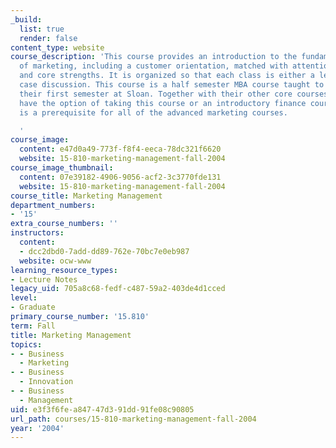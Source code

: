 ```yaml
---
_build:
  list: true
  render: false
content_type: website
course_description: 'This course provides an introduction to the fundamental concepts
  of marketing, including a customer orientation, matched with attention to competition
  and core strengths. It is organized so that each class is either a lecture or a
  case discussion. This course is a half semester MBA course taught to students in
  their first semester at Sloan. Together with their other core courses, students
  have the option of taking this course or an introductory finance course. This course
  is a prerequisite for all of the advanced marketing courses.

  '
course_image:
  content: e47d0a49-773f-f8f4-eeca-78dc321f6620
  website: 15-810-marketing-management-fall-2004
course_image_thumbnail:
  content: 07e39182-4906-9056-acf2-3c3770fde131
  website: 15-810-marketing-management-fall-2004
course_title: Marketing Management
department_numbers:
- '15'
extra_course_numbers: ''
instructors:
  content:
  - dcc2dbd0-7add-dd89-762e-70bc7e0eb987
  website: ocw-www
learning_resource_types:
- Lecture Notes
legacy_uid: 705a8c68-fedf-c487-59a2-403de4d1cced
level:
- Graduate
primary_course_number: '15.810'
term: Fall
title: Marketing Management
topics:
- - Business
  - Marketing
- - Business
  - Innovation
- - Business
  - Management
uid: e3f3f6fe-a847-47d3-91dd-91fe08c90805
url_path: courses/15-810-marketing-management-fall-2004
year: '2004'
---
```

